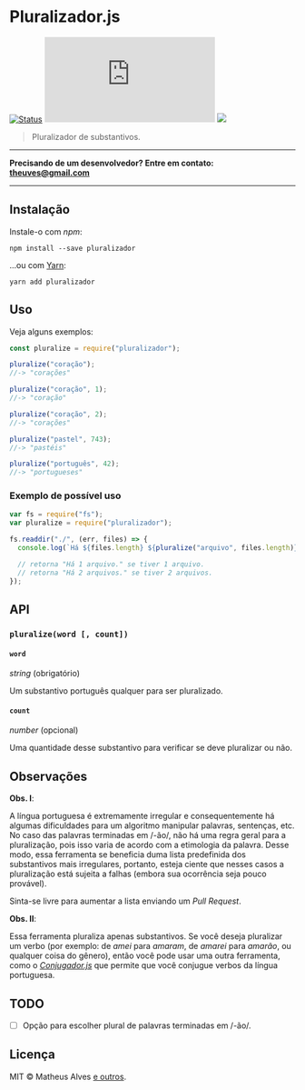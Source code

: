 # Pluralizador.js

[![Status](https://travis-ci.org/theuves/pluralizador.js.svg?branch=main)](https://travis-ci.org/theuves/pluralizador.js)
[![Licença MIT](https://img.shields.io/github/license/theuves/extenso.js)](https://github.com/theuves/pluralizador.js/blob/master/LICENSE)
[![](https://img.shields.io/badge/donate-PicPay-green?style=flat)](https://app.picpay.com/user/theuves)

> Pluralizador de substantivos.

***
**Precisando de um desenvolvedor? Entre em contato: theuves@gmail.com**
***

## Instalação

Instale-o com *npm*:

```
npm install --save pluralizador
```

...ou com [Yarn](https://yarnpkg.com/):

```
yarn add pluralizador
```

## Uso

Veja alguns exemplos:

```js
const pluralize = require("pluralizador");

pluralize("coração");
//-> "corações"

pluralize("coração", 1);
//-> "coração"

pluralize("coração", 2);
//-> "corações"

pluralize("pastel", 743);
//-> "pastéis"

pluralize("português", 42);
//-> "portugueses"
```

### Exemplo de possível uso

```js
var fs = require("fs");
var pluralize = require("pluralizador");

fs.readdir("./", (err, files) => {
  console.log(`Há ${files.length} ${pluralize("arquivo", files.length)}.`);

  // retorna "Há 1 arquivo." se tiver 1 arquivo.
  // retorna "Há 2 arquivos." se tiver 2 arquivos.
});
```

## API

### `pluralize(word [, count])`

#### `word`

*string* (obrigatório)

Um substantivo português qualquer para ser pluralizado.

#### `count`

*number* (opcional)

Uma quantidade desse substantivo para verificar se deve pluralizar ou não.

## Observações

**Obs. I**:

A língua portuguesa é extremamente irregular e consequentemente há algumas
dificuldades para um algoritmo manipular palavras, sentenças, etc. No caso das
palavras terminadas em /-ão/, não há uma regra geral para a pluralização, pois
isso varia de acordo com a etimologia da palavra. Desse modo, essa ferramenta
se beneficia duma lista predefinida dos substantivos mais irregulares,
portanto, esteja ciente que nesses casos a pluralização está sujeita a falhas
(embora sua ocorrência seja pouco provável).

Sinta-se livre para aumentar a lista enviando um *Pull Request*.

**Obs. II**:

Essa ferramenta pluraliza apenas substantivos. Se você deseja pluralizar um verbo
(por exemplo: de *amei* para *amaram*, de *amarei* para *amarão*, ou qualquer
coisa do gênero), então você pode usar uma outra ferramenta, como o
[*Conjugador.js*](https://github.com/theuves/conjugador) que permite que
você conjugue verbos da língua portuguesa.

## TODO

- [ ] Opção para escolher plural de palavras terminadas em /-ão/.

## Licença

MIT &copy; Matheus Alves [e outros](https://github.com/theuves/pluralizador.js/graphs/contributors).
